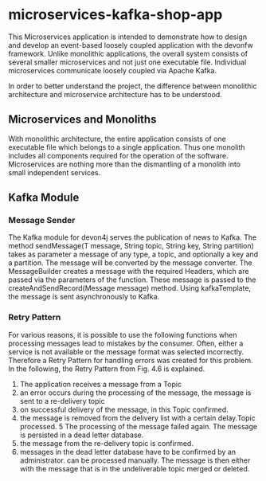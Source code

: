 # microservices-kafka-shop-app
This Microservices application is intended to demonstrate how to design and develop an event-based loosely coupled application with the devonfw framework. Unlike monolithic applications, the overall system consists of several smaller microservices and not just one executable file. Individual microservices communicate loosely coupled via Apache Kafka. 

In order to better understand the project, the difference between monolithic architecture and microservice architecture has to be understood.

## Microservices and Monoliths ##
With monolithic architecture, the entire application consists of one executable file which belongs to a single application. Thus one monolith includes all components required for the operation of the software. Microservices are nothing more than the dismantling of a monolith into small independent services.

## Kafka Module ##

### Message Sender ###
The Kafka module for devon4j serves the publication of news to Kafka. The method sendMessage(T message, String topic, String key, String partition) takes as parameter a message of any type, a topic, and optionally a key and a partition. The message will be converted by the message converter. The MessageBuilder creates a message with the required Headers, which are passed via the parameters of the function. These message is passed to the createAndSendRecord(Message message) method. Using kafkaTemplate, the message is sent asynchronously to Kafka.

### Retry Pattern ###
For various reasons, it is possible to use the following functions when processing messages lead to mistakes by the consumer. Often, either a service is not available or the message format was selected incorrectly. Therefore
a Retry Pattern for handling errors was created for this problem. In the following, the Retry Pattern from Fig. 4.6 is explained.

1. The application receives a message from a Topic
2. an error occurs during the processing of the message, the message is sent to a re-delivery topic
3. on successful delivery of the message, in this Topic confirmed.
4. the message is removed from the delivery list with a certain delay.Topic processed.
5 The processing of the message failed again. The message is persisted in a dead letter database.
6. the message from the re-delivery topic is confirmed.
7. messages in the dead letter database have to be confirmed by an administrator. can be processed manually. The message is then either with the message that is in the undeliverable topic
merged or deleted.
